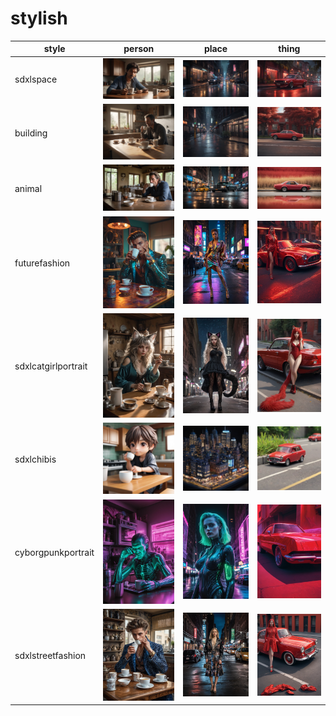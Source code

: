 # stylish

| style | person | place | thing |
| --- | --- | --- | --- |
| sdxlspace | ![](/images/sdxlspace_person.webp?raw=true) | ![](/images/sdxlspace_place.webp?raw=true) | ![](/images/sdxlspace_thing.webp?raw=true) |
| building | ![](/images/building_person.webp?raw=true) | ![](/images/building_place.webp?raw=true) | ![](/images/building_thing.webp?raw=true) |
| animal | ![](/images/animal_person.webp?raw=true) | ![](/images/animal_place.webp?raw=true) | ![](/images/animal_thing.webp?raw=true) |
| futurefashion | ![](/images/futurefashion_person.webp?raw=true) | ![](/images/futurefashion_place.webp?raw=true) | ![](/images/futurefashion_thing.webp?raw=true) |
| sdxlcatgirlportrait | ![](/images/sdxlcatgirlportrait_person.webp?raw=true) | ![](/images/sdxlcatgirlportrait_place.webp?raw=true) | ![](/images/sdxlcatgirlportrait_thing.webp?raw=true) |
| sdxlchibis | ![](/images/sdxlchibis_person.webp?raw=true) | ![](/images/sdxlchibis_place.webp?raw=true) | ![](/images/sdxlchibis_thing.webp?raw=true) |
| cyborgpunkportrait | ![](/images/cyborgpunkportrait_person.webp?raw=true) | ![](/images/cyborgpunkportrait_place.webp?raw=true) | ![](/images/cyborgpunkportrait_thing.webp?raw=true) |
| sdxlstreetfashion | ![](/images/sdxlstreetfashion_person.webp?raw=true) | ![](/images/sdxlstreetfashion_place.webp?raw=true) | ![](/images/sdxlstreetfashion_thing.webp?raw=true) |